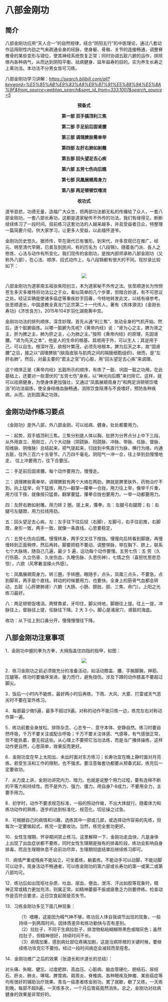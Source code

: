 # 八部金刚功

## 简介

八部金刚功应用“天人合一”的自然规律，结合“阴阳五行”的中医理论，通过八套动作运用刚性内劲之气来疏通全身的经脉，使身躯、骨骼、关节的连接畅通，调整脊椎骨的某些变形与错位，使其神经系统恢复正常；同时协调五脏六腑的运作，排除体内各种病气，从而达到阴阳平衡、祛病健身、延年益寿的目的。实为养生长寿之上乘功法。本功法不分男女皆可习练。

八部金刚功学习讲解：*https://search.bilibili.com/all?keyword=%E5%85%AB%E9%83%A8%E9%87%91%E5%88%9A%E5%8A%9F&from_source=webtop_search&spm_id_from=333.1007&search_source=5*

<div style="text-align: center;">

**预备式**

**第一部  双手插顶利三焦**

**第二部  手足前后固肾腰**

**第三部  调理脾肤需单举**

**第四部  左肝右肺如射雕**

**第五部  回头望足去心疾**

**第六部  五劳七伤向后瞧**

**第七部  凤凰展翅周身力**

**第八部  两足顿顿饮嗜消**

**收功式**

</div>

道爷慈悲，功德无量，造福广大众生，把两部功法都无私的传播给了众人，一套八部金刚功，一套八部长寿功，这都是道家秘传不外传的功法，我们有缘得见，断断续续练习了一段时间。目前练习这套功法的人越来越多，并且受益者日众，特整理一篇简要介绍，供大家学习，让更多人受益，以此缅怀道爷。

金刚功历史悠久。据师传，早在唐代已有雏形。到宋代，许多宫观已在推广。经元、明至清代早期，已普及到民间，有的历名为《八段锦》。随着各门派、各人之修炼、心法与动作有所变化。我们现传的金刚功，是按内部师承称八部金刚功（又称外八部），在心法、顺序、招式动作上，与八段锦都有很大的不同。现抄录比较如下：

<div style="display: flex;justify-content: center;align-items: center;">
<img src="./images/1.jpg">
</div>

八部金刚功为道家南五祖张紫阳创立，本为道家秘不外传之法。张至顺道长为怜悯苍生多灾多难特将功法公之于众，看似简单的几个步骤，但暗合妙道，有不可思议之处。经证实确能使诸多癌症等重疾妙手回春，今特地转发此文，以结有缘参考。
张至顺道长，中国道教全真龙门正宗第二十一代传人，著有《炁体源流》《金刚长寿功》《济世良方》，2015年104岁羽化湖南黄中宫。

金刚功功法的排列顺序，深含妙理。首先从通“利三焦”、发动全身的气机开始。然后，逐个脏腑锻炼。以哪一脏腑为先呢?《黄帝内经》说：“肾为心之主，脾为肾之主，肝为脾之主，肺为肝之主，心为肺之主。”按照《黄帝内经》的原理，先固肾腰。“肾为先天之本”，他是人的生命的根基。其顺用于外，可以生人；其逆用于己，可以自生。根深叶茂，欲枝叶繁茂，必须先培根本。脾为后天之本，故“固肾腰”之后，接之以“调理脾肤”(肤指皮肤与肌肉之间的隔膜细胞组织)。继而，是“左肝右肺”。然后，对最主要的“君主之官”的心脏，用“回头望足去心疾”来调理。

这个顺序正是《黄帝内经》五脏所示的顺序，有炼了一脏、巩固一脏之功用。在此基础上，还要对一些潜伏的“五劳七伤“身疾，以“神光向后瞧”来扫除它。这样，就可以祛病健身，为使身体更加强壮，又通过“凤凰展翅周身力”和两足消顿顿饮嗜消”的功法锻炼，使全身经络血脉畅通，消除饮食阻滞与不良嗜好，预防各种疾病，从而，达到圆满之功效。

## 金刚功动作练习要点

《金刚功》是外八部，外八部金刚，可以祛病、健身。处处都要用力。

一：起势，双手插顶利三焦。三焦分别是人体以胸、肚脐为分界点分上中下三段。从外用直立、用刚立，八个大动脉（阴跷脉、阳跷脉、冲脉、带脉、任脉、督脉、阳维脉、阴维脉）总结起来，把气提起来，归拢到中焦直行为脉，横行为络，内通五脏，往外三百六十五骨节，八万四千毫毛。阴阳气一冲一合，往上举到劲慢慢地走， 往上冲要用力，往下合要压。 

二：手足前后固肾腰。每个动作要用力，慢慢走。 

三：调理脾肤需单举。调理脾脏有两个大络在两肋，脾就是脾里肤外，药物治疗不到。向上猛举，向下猛按，用力—翻掌—攥拳—合拢，用力往上举，像举千斤重，用力往下按，就像按只猛兽。翻掌要猛，攥拳合拢也要用力。一举一动都要用力。 

四：左肝右肺如射雕。用力转 2 圈，提上来，攥拳。左：左腿弓右腿蹬；右：右腿弓左腿蹬，用力拉线用劲。 

五：回头望足去心疾。左：左手往下往后扠（右脚），左脚弓，右手往前推，右脚蹬，身形一致，两手一致，就像一条直线。心思要稳定， 

六：五劳七伤向后瞧。慢慢转身，两手交叉往下按拢。慢慢向后转看到脚跟，再慢慢转到正面稍停，然后再转。脚要把稳不要动，调整带脉，带在胸下、脐上，联系七个大脉络，随自己几遍，最少 5 遍，运功每个动作要慢。五劳七伤：五 劳（久行伤筋、久立伤骨、久坐伤血、久睡伤脉、久思伤神），七情之伤（喜怒忧思悲恐惊），六欲（风寒暑湿燥火外感）。

七：凤凰展翅周身力。转三圈，手转圈，眼随手，点头，凤凰三点头，不要急，点到脚背，两手是个直线。转动的时候要用力，也要快。全身上的筋骨气血都会转动，五脏（心肝脾肺肾）六腑（大肠、小肠、膀胱、胆、三焦、命门）。上阳之光练习最好。

八：两足顿顿饭嗜消。两臂靠紧，牙叩住，脚尖持地，脚跟往上提。往上一提，冲脉往上，督脉往上提，任脉往下降。2 大 3 小。脚心是涌泉穴，肾脏的海底。

收功：从下往上到口鼻分开，慢慢慢慢往下降。

## 八部金刚功注意事项

1．金刚功中握的拳为方拳，大拇指盖住四指的指甲，如图：

<div style="display: flex;justify-content: center;align-items: center;">
<img src="./images/2.jpg">
</div>

2．练习金刚功之前必须做充分的准备活动，如活动膝盖、腰、手腕脚腕，抻筋、压腿等。练功时要循序渐进，量力而行，避免扭伤。涉及下蹲的动作膝盖不要超过脚尖。

3．饭后一小时内不能练，最好两小时后再练。下雨、大风、大雾、打雷或天气恶劣时不要在室外练习。

4．每部最少做5遍，最多不超过9遍。对称的动作不能只练一边，练完左右对称动作算一遍。

5．练功前要全身放松、排除杂念、心志专一、意守本体、安静自然。练习时要自然呼吸，千万不要关注或配合呼吸；千万不要关注体感、气感等，有气感很正常，但不能执着，要无视这些。从心理上不要把它当功法练，而是当广播体操练，这样动作更自然，心思简单，效果反而更好。

6．金刚功宜在早上太阳出、未出时面对东方练习；长寿功宜在晚上静时面对月亮练。若受生活和工作的限制，也不强求。要注意每套功都要从预备式起，练完后一定要收功。

7．从力度上讲，金刚功讲究内力、暗力。也就是说整个用力过程，要有连绵不断的平等力和持续性。而不是外力、强力、僵力。用自身7-8成力，不要用全力，主要手用力。

8．初学时，动作不要求规范标准，一般的照动作做，不出大体就行。随着体力和练功动作的熟练，逐步的达到标准化、规范化。切忌操之过急。

9．可根据自己的病情和兴趣，选练其中一部或几部，或选择动作容易的先练，但每次一定要做起式，练完一定要收功。当然，练完全套功更好。

10．女性生理期、怀孕期间禁止练习。这里解释一下，金刚功走血快，凡是身体上出现了出血症状都不要练，同时女性生理期是独有的排毒阶段，练功会影响自身排毒，而且生理期休息不会前功尽弃，生理期彻底结束后继续练习即可。

11．病情严重或残疾不能站立，可坐着练，躺着练。不能动手可以动脚，不能动脚可以动手。周身活动不畅通者，可以练金刚功的第六部或长寿功的第一或第二或第八部均可。

12．练功后如出现呕吐杂质、吐血、尿血、便血、泄泻、汗出如胶等现象时，精神正常或精力更加充沛，则属正常。如精神萎靡不振或疲惫乏力则要停练。检查动作是否符合要求，近日饮食起居是否失节。

13．习练金刚功多见下面几种现象：

<ul style="margin-left: 20px;list-style: none;">
<li>（1）嗜睡，这是因为精气神不够，练功后人体自我调节出现的现象，一般持续一到两周时间，因体质差异和练功勤快与否有差别。</li>
<li>（2）拉肚子，不同于生病拉肚子，排泄物粘粘糊糊带黑色或暗灰色；虽然拉肚子，但精神很好，持续时间不长。</li>
<li>（3）病情加重，感到病灶部位疼痛加剧，这是治病除根的关键时候，要继续练功攻克它不要怕，经过一段时间病症会减轻而至痊愈。</li>
</ul>

14．金刚功推广之后的效果（张道长和许道长的总结）：

对头痛、失眠、健忘、过度肥胖、高血压、心脏病、脑血管硬化、胆结石、尿结石、肝炎、肺炎、哮喘、脾胃病、肩周炎、脊椎病、各种眼疾及肿瘤、某些癌症等均有很好的辅助治疗效果。青岛一癌患者练金刚功，累了就歇，歇了又练，一天练到晚，每部不超9遍，一天练多次，一个月后胃癌竟然消失。总之，金刚功对祛病健身的效果是非常好的。 



